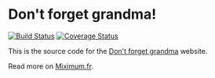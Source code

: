 # Don't forget grandma!

[![Build Status](https://travis-ci.org/thibault/grandma.png?branch=master)](https://travis-ci.org/thibault/grandma)
[![Coverage Status](https://coveralls.io/repos/thibault/grandma/badge.png?branch=master)](https://coveralls.io/r/thibault/grandma?branch=master)

This is the source code for the [Don't forget grandma](http://dontforgetgrandma.com) website.

Read more on [Miximum.fr](http://www.miximum.fr).

